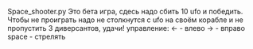 Space_shooter.py
Это бета игра, сдесь надо сбить 10 ufo и победить.
Чтобы не проиграть надо не столкнутся с ufo на своём корабле и не пропустить 3 диверсантов, удачи!
управление:
<- - влево
-> - вправо
space - стрелять
